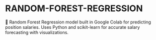 # RANDOM-FOREST-REGRESSION
🌲 Random Forest Regression model built in Google Colab for predicting position salaries. Uses Python and scikit-learn for accurate salary forecasting with visualizations.
